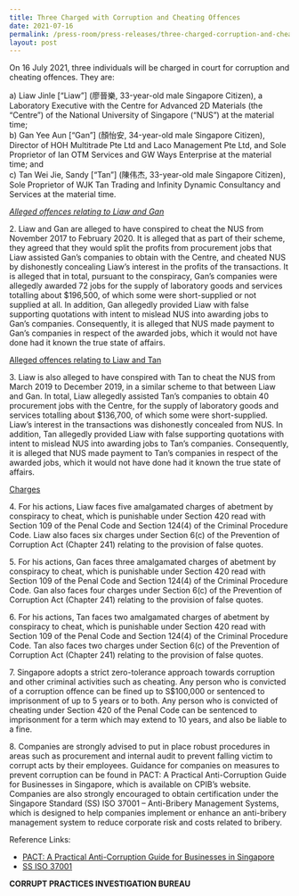```yaml
---
title: Three Charged with Corruption and Cheating Offences
date: 2021-07-16
permalink: /press-room/press-releases/three-charged-corruption-and-cheating-offences
layout: post
---
```


On 16 July 2021, three individuals will be charged in court for corruption and cheating offences. They are: 

a)    Liaw Jinle [“Liaw”] (廖晉樂, 33-year-old male Singapore Citizen), a Laboratory Executive with the Centre for Advanced 2D Materials (the “Centre”) of the National University of Singapore (“NUS”) at the material time; <br>
b)    Gan Yee Aun [“Gan”] (顏怡安, 34-year-old male Singapore Citizen), Director of  HOH Multitrade Pte Ltd and Laco Management Pte Ltd, and Sole Proprietor of Ian OTM Services and GW Ways Enterprise at the material time; and<br>
c)    Tan Wei Jie, Sandy [“Tan”] (陳伟杰, 33-year-old male Singapore Citizen), Sole Proprietor of WJK Tan Trading and Infinity Dynamic Consultancy and Services at the material time.

<u>*Alleged offences relating to Liaw and Gan*</u>
	
2\.         Liaw and Gan are alleged to have conspired to cheat the NUS from November 2017 to February 2020. It is alleged that as part of their scheme, they agreed that they would split the profits from procurement jobs that Liaw assisted Gan’s companies to obtain with the Centre, and cheated NUS by dishonestly concealing Liaw’s interest in the profits of the transactions. It is alleged that in total, pursuant to the conspiracy, Gan’s companies were allegedly awarded 72 jobs for the supply of laboratory goods and services totalling about $196,500, of which some were short-supplied or not supplied at all. In addition, Gan allegedly provided Liaw with false supporting quotations with intent to mislead NUS into awarding jobs to Gan’s companies. Consequently, it is alleged that NUS made payment to Gan’s companies in respect of the awarded jobs, which it would not have done had it known the true state of affairs. 

<u>Alleged offences relating to Liaw and Tan</u>

3\.         Liaw is also alleged to have conspired with Tan to cheat the NUS from March 2019 to December 2019, in a similar scheme to that between Liaw and Gan. In total, Liaw allegedly assisted Tan’s companies to obtain 40 procurement jobs with the Centre, for the supply of laboratory goods and services totalling about $136,700, of which some were short-supplied. Liaw’s interest in the transactions was dishonestly concealed from NUS. In addition, Tan allegedly provided Liaw with false supporting quotations with intent to mislead NUS into awarding jobs to Tan’s companies. Consequently, it is alleged that NUS made payment to Tan’s companies in respect of the awarded jobs, which it would not have done had it known the true state of affairs. 

<u>Charges</u>

4\.         For his actions, Liaw faces five amalgamated charges of abetment by conspiracy to cheat, which is punishable under Section 420 read with Section 109 of the Penal Code and Section 124(4) of the Criminal Procedure Code. Liaw also faces six charges under Section 6(c) of the Prevention of Corruption Act (Chapter 241) relating to the provision of false quotes.    

5\.         For his actions, Gan faces three amalgamated charges of abetment by conspiracy to cheat, which is punishable under Section 420 read with Section 109 of the Penal Code and Section 124(4) of the Criminal Procedure Code. Gan also faces four charges under Section 6(c) of the Prevention of Corruption Act (Chapter 241) relating to the provision of false quotes.    

6\.         For his actions, Tan faces two amalgamated charges of abetment by conspiracy to cheat, which is punishable under Section 420 read with Section 109 of the Penal Code and Section 124(4) of the Criminal Procedure Code. Tan also faces two charges under Section 6(c) of the Prevention of Corruption Act (Chapter 241) relating to the provision of false quotes.    

7\.         Singapore adopts a strict zero-tolerance approach towards corruption and other criminal activities such as cheating. Any person who is convicted of a corruption offence can be fined up to S$100,000 or sentenced to imprisonment of up to 5 years or to both. Any person who is convicted of cheating under Section 420 of the Penal Code can be sentenced to imprisonment for a term which may extend to 10 years, and also be liable to a fine.

8\.         Companies are strongly advised to put in place robust procedures in areas such as procurement and internal audit to prevent falling victim to corrupt acts by their employees. Guidance for companies on measures to prevent corruption can be found in PACT: A Practical Anti-Corruption Guide for Businesses in Singapore, which is available on CPIB’s website. Companies are also strongly encouraged to obtain certification under the Singapore Standard (SS) ISO 37001 – Anti-Bribery Management Systems, which is designed to help companies implement or enhance an anti-bribery management system to reduce corporate risk and costs related to bribery. 

 Reference Links:
* [PACT: A Practical Anti-Corruption Guide for Businesses in Singapore](/research-room/publications/anti-corruption-guide-for-businesses/)<br>
* [SS ISO 37001](/research-room/publications/ss-iso-37001/)

**CORRUPT PRACTICES INVESTIGATION BUREAU**
